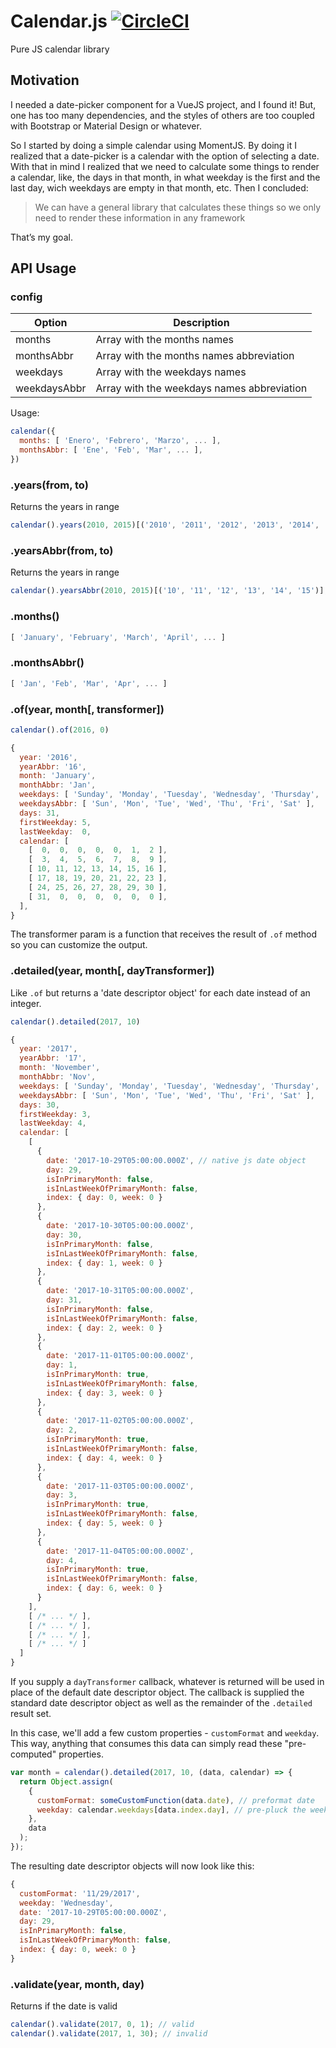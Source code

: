 # Calendar.js [![CircleCI](https://circleci.com/gh/igor-ribeiro/calendar-js.svg?style=shield&circle-token=:circle-token)](https://circleci.com/gh/igor-ribeiro/calendar-js)

Pure JS calendar library

## Motivation

I needed a date-picker component for a VueJS project, and I found it! But, one
has too many dependencies, and the styles of others are too coupled with
Bootstrap or Material Design or whatever.

So I started by doing a simple calendar using MomentJS. By doing it I realized
that a date-picker is a calendar with the option of selecting a date. With that
in mind I realized that we need to calculate some things to render a calendar,
like, the days in that month, in what weekday is the first and the last day,
wich weekdays are empty in that month, etc. Then I concluded:

> We can have a general library that calculates these things so we only need to
> render these information in any framework

That’s my goal.

## API Usage

### config

| Option       | Description                                |
| ------------ | ------------------------------------------ |
| months       | Array with the months names                |
| monthsAbbr   | Array with the months names abbreviation   |
| weekdays     | Array with the weekdays names              |
| weekdaysAbbr | Array with the weekdays names abbreviation |

Usage:

```js
calendar({
  months: [ 'Enero', 'Febrero', 'Marzo', ... ],
  monthsAbbr: [ 'Ene', 'Feb', 'Mar', ... ],
})
```

### .years(from, to)

Returns the years in range

```js
calendar().years(2010, 2015)[('2010', '2011', '2012', '2013', '2014', '2015')];
```

### .yearsAbbr(from, to)

Returns the years in range

```js
calendar().yearsAbbr(2010, 2015)[('10', '11', '12', '13', '14', '15')];
```

### .months()

```js
[ 'January', 'February', 'March', 'April', ... ]
```

### .monthsAbbr()

```js
[ 'Jan', 'Feb', 'Mar', 'Apr', ... ]
```

### .of(year, month[, transformer])

```js
calendar().of(2016, 0)

{
  year: '2016',
  yearAbbr: '16',
  month: 'January',
  monthAbbr: 'Jan',
  weekdays: [ 'Sunday', 'Monday', 'Tuesday', 'Wednesday', 'Thursday', 'Friday', 'Saturday' ],
  weekdaysAbbr: [ 'Sun', 'Mon', 'Tue', 'Wed', 'Thu', 'Fri', 'Sat' ],
  days: 31,
  firstWeekday: 5,
  lastWeekday:  0,
  calendar: [
    [  0,  0,  0,  0,  0,  1,  2 ],
    [  3,  4,  5,  6,  7,  8,  9 ],
    [ 10, 11, 12, 13, 14, 15, 16 ],
    [ 17, 18, 19, 20, 21, 22, 23 ],
    [ 24, 25, 26, 27, 28, 29, 30 ],
    [ 31,  0,  0,  0,  0,  0,  0 ],
  ],
}
```

The transformer param is a function that receives the result of `.of` method so
you can customize the output.

### .detailed(year, month[, dayTransformer])

Like `.of` but returns a 'date descriptor object' for each date instead of an
integer.

```js
calendar().detailed(2017, 10)

{
  year: '2017',
  yearAbbr: '17',
  month: 'November',
  monthAbbr: 'Nov',
  weekdays: [ 'Sunday', 'Monday', 'Tuesday', 'Wednesday', 'Thursday', 'Friday', 'Saturday' ],
  weekdaysAbbr: [ 'Sun', 'Mon', 'Tue', 'Wed', 'Thu', 'Fri', 'Sat' ],
  days: 30,
  firstWeekday: 3,
  lastWeekday: 4,
  calendar: [
    [
      {
        date: '2017-10-29T05:00:00.000Z', // native js date object
        day: 29,
        isInPrimaryMonth: false,
        isInLastWeekOfPrimaryMonth: false,
        index: { day: 0, week: 0 }
      },
      {
        date: '2017-10-30T05:00:00.000Z',
        day: 30,
        isInPrimaryMonth: false,
        isInLastWeekOfPrimaryMonth: false,
        index: { day: 1, week: 0 }
      },
      {
        date: '2017-10-31T05:00:00.000Z',
        day: 31,
        isInPrimaryMonth: false,
        isInLastWeekOfPrimaryMonth: false,
        index: { day: 2, week: 0 }
      },
      {
        date: '2017-11-01T05:00:00.000Z',
        day: 1,
        isInPrimaryMonth: true,
        isInLastWeekOfPrimaryMonth: false,
        index: { day: 3, week: 0 }
      },
      {
        date: '2017-11-02T05:00:00.000Z',
        day: 2,
        isInPrimaryMonth: true,
        isInLastWeekOfPrimaryMonth: false,
        index: { day: 4, week: 0 }
      },
      {
        date: '2017-11-03T05:00:00.000Z',
        day: 3,
        isInPrimaryMonth: true,
        isInLastWeekOfPrimaryMonth: false,
        index: { day: 5, week: 0 }
      },
      {
        date: '2017-11-04T05:00:00.000Z',
        day: 4,
        isInPrimaryMonth: true,
        isInLastWeekOfPrimaryMonth: false,
        index: { day: 6, week: 0 }
      }
    ],
    [ /* ... */ ],
    [ /* ... */ ],
    [ /* ... */ ],
    [ /* ... */ ]
  ]
}
```

If you supply a `dayTransformer` callback, whatever is returned will be used in
place of the default date descriptor object. The callback is supplied the
standard date descriptor object as well as the remainder of the `.detailed`
result set.

In this case, we'll add a few custom properties - `customFormat` and `weekday`.
This way, anything that consumes this data can simply read these "pre-computed"
properties.

```js
var month = calendar().detailed(2017, 10, (data, calendar) => {
  return Object.assign(
    {
      customFormat: someCustomFunction(data.date), // preformat date
      weekday: calendar.weekdays[data.index.day], // pre-pluck the weekday
    },
    data
  );
});
```

The resulting date descriptor objects will now look like this:

```js
{
  customFormat: '11/29/2017',
  weekday: 'Wednesday',
  date: '2017-10-29T05:00:00.000Z',
  day: 29,
  isInPrimaryMonth: false,
  isInLastWeekOfPrimaryMonth: false,
  index: { day: 0, week: 0 }
}
```

### .validate(year, month, day)

Returns if the date is valid

```js
calendar().validate(2017, 0, 1); // valid
calendar().validate(2017, 1, 30); // invalid
```
